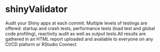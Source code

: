 # shinyValidator
Audit your Shiny apps at each commit. Multiple levels of testings are offered: startup and crash tests, performance tests (load test and global code profiling), reactivity audit as well as output tests.All results are gathered in an HTML report uploaded and available to everyone on any CI/CD plaform or RStudio Connect
